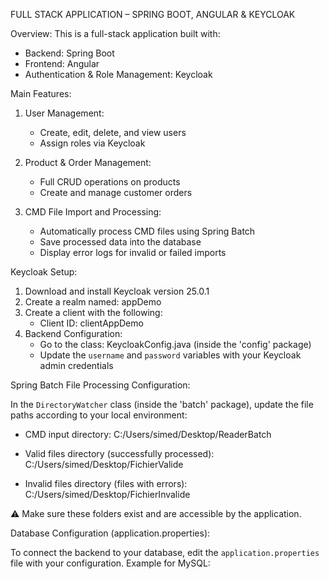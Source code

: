 FULL STACK APPLICATION – SPRING BOOT, ANGULAR & KEYCLOAK

Overview:
This is a full-stack application built with:
- Backend: Spring Boot
- Frontend: Angular
- Authentication & Role Management: Keycloak

Main Features:

1. User Management:
   - Create, edit, delete, and view users
   - Assign roles via Keycloak

2. Product & Order Management:
   - Full CRUD operations on products
   - Create and manage customer orders

3. CMD File Import and Processing:
   - Automatically process CMD files using Spring Batch
   - Save processed data into the database
   - Display error logs for invalid or failed imports

Keycloak Setup:

1. Download and install Keycloak version 25.0.1
2. Create a realm named: appDemo
3. Create a client with the following:
   - Client ID: clientAppDemo
4. Backend Configuration:
   - Go to the class: KeycloakConfig.java (inside the 'config' package)
   - Update the `username` and `password` variables with your Keycloak admin credentials

Spring Batch File Processing Configuration:

In the `DirectoryWatcher` class (inside the 'batch' package), update the file paths according to your local environment:

   - CMD input directory:
     C:/Users/simed/Desktop/ReaderBatch

   - Valid files directory (successfully processed):
     C:/Users/simed/Desktop/FichierValide

   - Invalid files directory (files with errors):
     C:/Users/simed/Desktop/FichierInvalide

⚠️ Make sure these folders exist and are accessible by the application.

Database Configuration (application.properties):

To connect the backend to your database, edit the `application.properties` file with your configuration. Example for MySQL:

